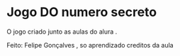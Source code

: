 <h1>Jogo DO numero secreto</h1>


<p>O jogo criado junto as aulas do alura .</p>

<p>Feito: Felipe Gonçalves , so aprendizado creditos da aula</p>
